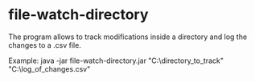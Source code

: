 # file-watch-directory
 The program allows to track modifications inside a directory and log the changes to a .csv file. 

 Example: java -jar file-watch-directory.jar "C:\directory_to_track" "C:\log_of_changes.csv"
